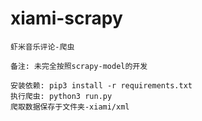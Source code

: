 # xiami-scrapy   
   

`虾米音乐评论-爬虫`   

   
`备注: 未完全按照scrapy-model的开发`   
   
   

`安装依赖: pip3 install -r requirements.txt`   
`执行爬虫: python3 run.py`   
`爬取数据保存于文件夹-xiami/xml`   